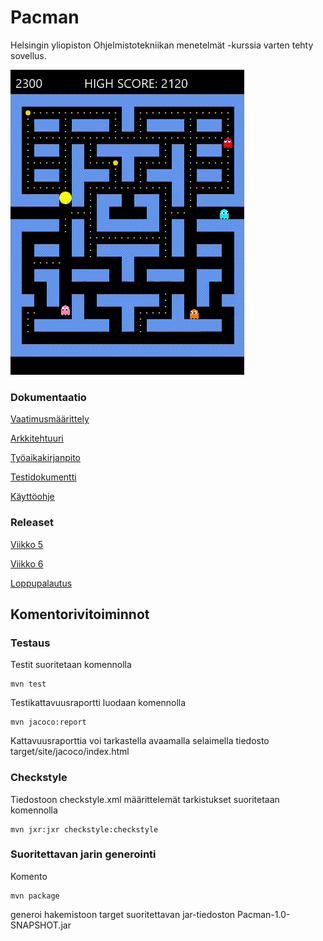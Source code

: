 # Pacman

Helsingin yliopiston Ohjelmistotekniikan menetelmät -kurssia varten tehty sovellus.

![alt text](https://github.com/RoopeNiemi/OTMtyo/blob/master/dokumentaatio/gif/pacmanGIF.gif)

### Dokumentaatio
[Vaatimusmäärittely](https://github.com/RoopeNiemi/OTMtyo/tree/master/dokumentaatio/Vaatimusmäärittely.md)

[Arkkitehtuuri](https://github.com/RoopeNiemi/OTMtyo/tree/master/dokumentaatio/arkkitehtuuri.md)

[Työaikakirjanpito](https://github.com/RoopeNiemi/OTMtyo/tree/master/dokumentaatio/työaikakirjanpito.md)

[Testidokumentti](https://github.com/RoopeNiemi/OTMtyo/tree/master/dokumentaatio/testaus.md)

[Käyttöohje](https://github.com/RoopeNiemi/OTMtyo/tree/master/dokumentaatio/kayttoohje.md)


### Releaset
[Viikko 5](https://github.com/RoopeNiemi/OTMtyo/releases/tag/v1.0)


[Viikko 6](https://github.com/RoopeNiemi/OTMtyo/releases/tag/v1.1)

[Loppupalautus](https://github.com/RoopeNiemi/OTMtyo/releases/tag/v1.2)

## Komentorivitoiminnot

### Testaus
Testit suoritetaan komennolla 

    mvn test
    
Testikattavuusraportti luodaan komennolla

    mvn jacoco:report
    
Kattavuusraporttia voi tarkastella avaamalla selaimella tiedosto target/site/jacoco/index.html

### Checkstyle
Tiedostoon checkstyle.xml määrittelemät tarkistukset suoritetaan komennolla

    mvn jxr:jxr checkstyle:checkstyle
    
    
### Suoritettavan jarin generointi
Komento

    mvn package

generoi hakemistoon target suoritettavan jar-tiedoston Pacman-1.0-SNAPSHOT.jar
